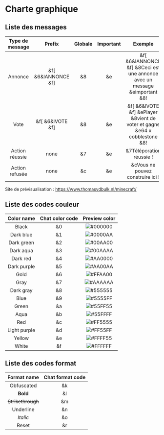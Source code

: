 # Charte graphique
## Liste des messages

| Type de message       | Prefix               | Globale  | Important| Exemple                                                                    |
| :--------------------:|:--------------------:|:--------:|:--------:|:--------------------------------------------------------------------------:|
| Annonce               | &f[ &6&lANNONCE &f]  | &8       | &e       | &f[ &6&lANNONCE &f] &8Ceci est une annonce avec un message &eimportant &8! |
| Vote                  | &f[ &6&lVOTE &f]     | &8       | &e       | &f[ &6&lVOTE &f] &ePlayer &8vient de voter et gagne &e64 x cobblestone &8! |
| Action réussie        | none                 | &7       | &e       | &7Téléporation réussie !                                                   |
| Action refusée        | none                 | &c       | &e       | &cVous ne pouvez construire ici !                                          |

Site de prévisualisation : https://www.thomasvdbulk.nl/minecraft/

## Liste des codes couleur

| Color name  | Chat color code | Preview color                                            |
| :---------: |:---------------:| :-------------------------------------------------------:|
| Black       | &0              | ![#000000](https://placehold.it/15/000000/000000?text=+) |
| Dark blue   | &1              | ![#0000AA](https://placehold.it/15/0000AA/000000?text=+) |
| Dark green  | &2              | ![#00AA00](https://placehold.it/15/00AA00/000000?text=+) |
| Dark aqua   | &3              | ![#00AAAA](https://placehold.it/15/00AAAA/000000?text=+) |
| Dark red    | &4              | ![#AA0000](https://placehold.it/15/AA0000/000000?text=+) |
| Dark purple | &5              | ![#AA00AA](https://placehold.it/15/AA00AA/000000?text=+) |
| Gold        | &6              | ![#FFAA00](https://placehold.it/15/FFAA00/000000?text=+) |
| Gray        | &7              | ![#AAAAAA](https://placehold.it/15/AAAAAA/000000?text=+) |
| Dark gray   | &8              | ![#555555](https://placehold.it/15/555555/000000?text=+) |
| Blue        | &9              | ![#5555FF](https://placehold.it/15/5555FF/000000?text=+) |
| Green       | &a              | ![#55FF55](https://placehold.it/15/00AA00/000000?text=+) |
| Aqua        | &b              | ![#55FFFF](https://placehold.it/15/55FFFF/000000?text=+) |
| Red         | &c              | ![#FF5555](https://placehold.it/15/FF5555/000000?text=+) |
| Light purple| &d              | ![#FF55FF](https://placehold.it/15/FF55FF/000000?text=+) |
| Yellow      | &e              | ![#FFFF55](https://placehold.it/15/FFFF55/000000?text=+) |
| White       | &f              | ![#FFFFFF](https://placehold.it/15/FFFFFF/000000?text=+) |

## Liste des codes format
| Format name       | Chat format code |
| :----------------:|:----------------:|
| Obfuscated        | &k               |
| **Bold**          | &l               |
| ~~Strikethrough~~ | &m               |
| Underline         | &n               |
| *Italic*          | &o               |
| Reset             | &r               |
